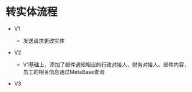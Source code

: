 # 转实体流程
* V1   
	* 发送请求更改实体

* V2   
	* V1基础上，添加了邮件通知相应的行政对接人、财务对接人。邮件内容，员工的相关信息通过MetaBase查询
* V3    

 	
